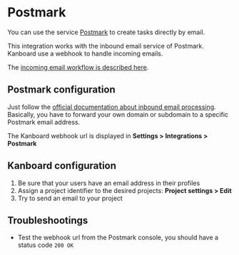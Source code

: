 Postmark
========

You can use the service [Postmark](https://postmarkapp.com/) to create tasks directly by email.

This integration works with the inbound email service of Postmark.
Kanboard use a webhook to handle incoming emails.

The [incoming email workflow is described here](create-tasks-by-email.markdown).

Postmark configuration
----------------------

Just follow the [official documentation about inbound email processing](http://developer.postmarkapp.com/developer-process-configure.html).
Basically, you have to forward your own domain or subdomain to a specific Postmark email address.

The Kanboard webhook url is displayed in **Settings > Integrations > Postmark**

Kanboard configuration
----------------------

1. Be sure that your users have an email address in their profiles
2. Assign a project identifier to the desired projects: **Project settings > Edit**
3. Try to send an email to your project

Troubleshootings
----------------

- Test the webhook url from the Postmark console, you should have a status code `200 OK`
